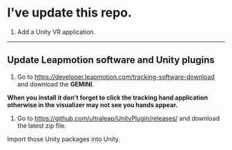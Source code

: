 # I've update this repo. 
1. Add a Unity VR application.

---

## Update Leapmotion software and Unity plugins

1. Go to https://developer.leapmotion.com/tracking-software-download and download the **GEMINI**.

**When you install it don't forget to click the tracking hand application otherwise in the visualizer may not see you hands appear.**

1. Go to https://github.com/ultraleap/UnityPlugin/releases/ and download the latest zip file.

Import those Unity packages into Unity.